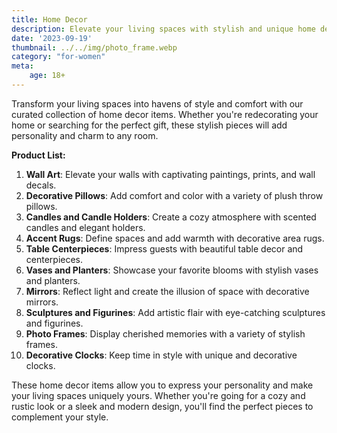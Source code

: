 ```yaml
---
title: Home Decor
description: Elevate your living spaces with stylish and unique home decor items.
date: '2023-09-19'
thumbnail: ../../img/photo_frame.webp
category: "for-women"
meta:
    age: 18+
---
```

Transform your living spaces into havens of style and comfort with our curated collection of home decor items. Whether you're redecorating your home or searching for the perfect gift, these stylish pieces will add personality and charm to any room.

**Product List:**
1. **Wall Art**: Elevate your walls with captivating paintings, prints, and wall decals.
2. **Decorative Pillows**: Add comfort and color with a variety of plush throw pillows.
3. **Candles and Candle Holders**: Create a cozy atmosphere with scented candles and elegant holders.
4. **Accent Rugs**: Define spaces and add warmth with decorative area rugs.
5. **Table Centerpieces**: Impress guests with beautiful table decor and centerpieces.
6. **Vases and Planters**: Showcase your favorite blooms with stylish vases and planters.
7. **Mirrors**: Reflect light and create the illusion of space with decorative mirrors.
8. **Sculptures and Figurines**: Add artistic flair with eye-catching sculptures and figurines.
9. **Photo Frames**: Display cherished memories with a variety of stylish frames.
10. **Decorative Clocks**: Keep time in style with unique and decorative clocks.

These home decor items allow you to express your personality and make your living spaces uniquely yours. Whether you're going for a cozy and rustic look or a sleek and modern design, you'll find the perfect pieces to complement your style.
